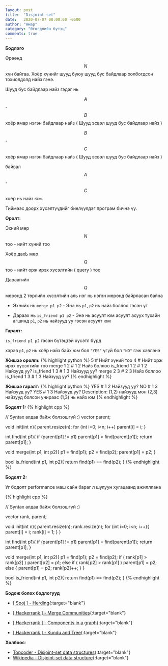 ```yaml
---
layout: post
title:  "Disjoint-set"
date:   2020-07-07 00:00:00 -0500
author: "Амар"
category: "Өгөгдлийн бүтэц"
comments: true
---
```

**Бодлого**

Өрөөнд $$N$$ хүн байгаа. Хоёр хүнийг шууд буюу шууд бус байдлаар холбогдсон тохиолдолд найз гэнэ.

Шууд бус байдлаар найз гэдэг нь

$$A$$ - $$B$$ хоёр ямар нэгэн байдлаар найз ( Шууд эсвэл шууд бус байдлаар найз )

$$B$$ - $$C$$ хоёр ямар нэгэн байдлаар найз ( Шууд эсвэл шууд бус байдлаар найз )

байвал $$A$$ - $$C$$ хоёр нь найз юм.

Тиймээс доорх хүсэлтүүдийг биелүүлдэг програм бичнэ үү.

**Оролт:**

Эхний мөр $$N$$ тоо - нийт хүний тоо

Хоёр дахЬ мөр $$Q$$ тоо -  нийт орж ирэх хүсэлтийн ( query ) тоо

Дараагийн $$Q$$ мөрөнд 2 төрлийн хүсэлтийн аль нэг нь нэгэн мөрөнд байрласан байна

 - Эхнийх нь `merge p1 p2` - Энэ нь `p1`, `p2` нь найз боллоо гэсэн үг

 - Дараах нь `is_friend p1 p2` - Энэ нь асуулт юм асуулт асуух тухайн агшинд `p1`, `p2` нь найзууд уу гэсэн асуулт юм

**Гаралт:**

`is_friend p1 p2` гэсэн бүтэцтэй хүсэтл бүрд

хэрэв `p1`, `p2` нь хоёр найз байх юм бол `"YES"` үгүй бол `"NO"` гэж хэвлэнэ

**Жишээ оролm:**
{% highlight python %}
5 # Нийт хүний тоо
4 # Нийт орж ирэх хүсэлтийн тоо
merge 1 2 # 1 2 Найз боллоо
is_friend 1 2 # 1 2 Найзууд уу?
is_friend 1 3 # 1 3 Найзууд уу?
merge 2 3 # 2 3 Найз боллоо
is_friend 1 3 # 1 3 Найзууд уу?
{% endhighlight %}

**Жишээ гаралт:**
{% highlight python %}
YES # 1 2 Найзууд уу?
NO # 1 3 Найзууд уу?
YES # 1 3 Найзууд уу? Description: (1,2) найзууд мөн (2,3) найзууд болсон учираас (1,3) нь найз юм
{% endhighlight %}


**Бодолт 1:**
{% highlight cpp %}

// Syntax алдаа байж болзошгүй :)
vector<int> parent;

void init(int n){
    parent.resize(n);
    for (int i=0; i<n; i++)
        parent[i] = i;
}

int find(int p1){
    if (parent[p1] != p1)
        parent[p1] = find(parent[p1]);
    return parent[p1];
}

void merge(int p1, int p2){
    p1 = find(p1);
    p2 = find(p2);
    parent[p1] = p2;
}

bool is_friend(int p1, int p2){
    return find(p1) == find(p2);
}
{% endhighlight %}

**Бодолт 2:**

Уг бодолт performance маш сайн бараг л шулуун хугацаанд ажилллана

{% highlight cpp %}

// Syntax алдаа байж болзошгүй :)

vector<int> rank, parent;

void init(int n){
    parent.resize(n);
    rank.resize(n);
    for (int i=0; i<n; i++){
        parent[i] = i;
        rank[i] = 1;
    }
}

int find(int p1){
    if (parent[p1] != p1)
        parent[p1] = find(parent[p1]);
    return parent[p1];
}

void merge(int p1, int p2){
    p1 = find(p1);
    p2 = find(p2);
    if ( rank[p1] > rank[p2] )
        parent[p2] = p1;
    else
        if ( rank[p2] > rank[p1] )
            parent[p1] = p2;
        else {
            parent[p1] = p2;
            rank[p2]++;
        }
}

bool is_friend(int p1, int p2){
    return find(p1) == find(p2);
}
{% endhighlight %}


**Бодож болох бодлогууд**

- [[ Spoj ] - Herding](http://www.spoj.com/problems/HERDING/){:target="blank"}


- [[ Hackerrank ] - Merge Communities](https://www.hackerrank.com/challenges/merging-communities){:target="blank"}
- [[ Hackerrank ] - Components in a graph](https://www.hackerrank.com/challenges/components-in-graph){:target="blank"}
- [[ Hackerrank ] - Kundu and Tree](https://www.hackerrank.com/challenges/kundu-and-tree){:target="blank"}

**Холбоос**:

- [Topcoder - Disjoint-set data structures](https://www.topcoder.com/community/data-science/data-science-tutorials/disjoint-set-data-structures/){:target="blank"}
- [Wikipedia - Disjoint-set data structure](https://en.wikipedia.org/wiki/Disjoint-set_data_structure){:target="blank"}
